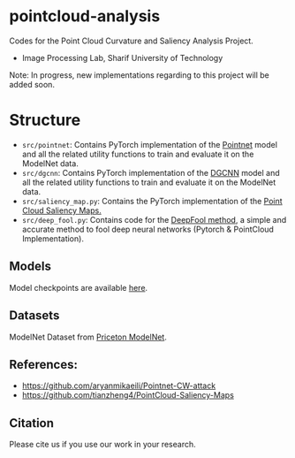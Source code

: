 # pointcloud-analysis
Codes for the Point Cloud Curvature and Saliency Analysis Project. 
- Image Processing Lab, Sharif University of Technology

Note: In progress, new implementations regarding to this project will be added soon.

# Structure
- `src/pointnet`: Contains PyTorch implementation of the [Pointnet](https://arxiv.org/abs/1612.00593) model and all the related utility functions to train and evaluate it on the ModelNet data.
- `src/dgcnn`:  Contains PyTorch implementation of the [DGCNN](https://arxiv.org/abs/1801.07829) model and all the related utility functions to train and evaluate it on the ModelNet data.
- `src/saliency_map.py`: Contains the PyTorch implementation of the [Point Cloud Saliency Maps.](https://arxiv.org/abs/1812.01687)
- `src/deep_fool.py`: Contains code for the [DeepFool method](https://arxiv.org/pdf/1511.04599.pdf), a simple and accurate method to fool deep neural networks (Pytorch & PointCloud Implementation).
## Models

Model checkpoints are available [here](https://github.com/kimianoorbakhsh/pointcloud-analysis/tree/main/models). 

## Datasets

ModelNet Dataset from [Priceton ModelNet](https://modelnet.cs.princeton.edu/).

## References:
- https://github.com/aryanmikaeili/Pointnet-CW-attack
- https://github.com/tianzheng4/PointCloud-Saliency-Maps

## Citation
Please cite us if you use our work in your research.
